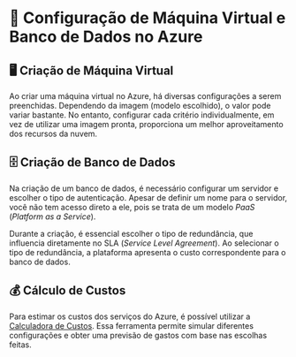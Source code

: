# 🚀 Configuração de Máquina Virtual e Banco de Dados no Azure

## 🖥️ Criação de Máquina Virtual

Ao criar uma máquina virtual no Azure, há diversas configurações a serem preenchidas. Dependendo da imagem (modelo escolhido), o valor pode variar bastante. No entanto, configurar cada critério individualmente, em vez de utilizar uma imagem pronta, proporciona um melhor aproveitamento dos recursos da nuvem.

## 🗄️ Criação de Banco de Dados

Na criação de um banco de dados, é necessário configurar um servidor e escolher o tipo de autenticação. Apesar de definir um nome para o servidor, você não tem acesso direto a ele, pois se trata de um modelo *PaaS* (*Platform as a Service*). 

Durante a criação, é essencial escolher o tipo de redundância, que influencia diretamente no SLA (*Service Level Agreement*). Ao selecionar o tipo de redundância, a plataforma apresenta o custo correspondente para o banco de dados.

## 💰 Cálculo de Custos

Para estimar os custos dos serviços do Azure, é possível utilizar a [Calculadora de Custos](https://azure.microsoft.com/pt-br/pricing/calculator/). Essa ferramenta permite simular diferentes configurações e obter uma previsão de gastos com base nas escolhas feitas.

